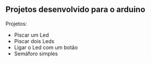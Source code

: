 ## Projetos desenvolvido para o arduino

Projetos:
* Piscar um Led
* Piscar dois Leds
* Ligar o Led com um botão
* Semáforo simples
